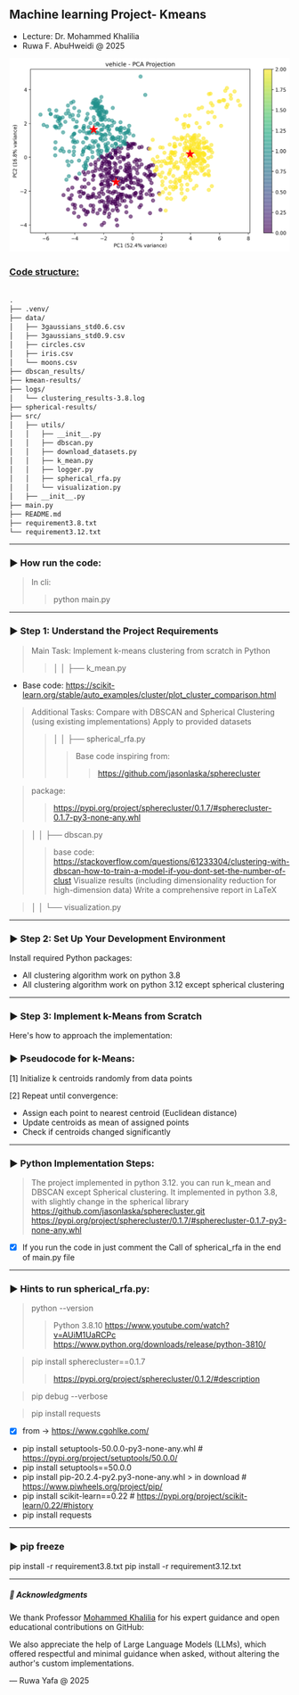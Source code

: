 ## Machine learning Project- Kmeans 

- Lecture: Dr. Mohammed Khalilia
- Ruwa F. AbuHweidi @ 2025


![img.png](project_result/img.png)

### [Code structure:]()

<pre><code>
.
├── .venv/
├── data/
│   ├── 3gaussians_std0.6.csv
│   ├── 3gaussians_std0.9.csv
│   ├── circles.csv
│   ├── iris.csv
│   └── moons.csv
├── dbscan_results/
├── kmean-results/
├── logs/
│   └── clustering_results-3.8.log
├── spherical-results/
├── src/
│   ├── utils/
│   │   ├── __init__.py
│   │   ├── dbscan.py
│   │   ├── download_datasets.py
│   │   ├── k_mean.py
│   │   ├── logger.py
│   │   ├── spherical_rfa.py
│   │   └── visualization.py
│   ├── __init__.py
├── main.py
├── README.md
├── requirement3.8.txt
└── requirement3.12.txt
</code></pre>

---
### ▶️ How run the code:
>In cli:
>>python main.py

---
### ▶️ Step 1: Understand the Project Requirements
> Main Task: Implement k-means clustering from scratch in Python
>>│   │   ├── k_mean.py

- Base code: https://scikit-learn.org/stable/auto_examples/cluster/plot_cluster_comparison.html


>Additional Tasks:
Compare with DBSCAN and Spherical Clustering (using existing implementations)
Apply to provided datasets
>>│   │   ├── spherical_rfa.py
>>>Base code inspiring from: 
>>>>https://github.com/jasonlaska/spherecluster

>package:
>>https://pypi.org/project/spherecluster/0.1.7/#spherecluster-0.1.7-py3-none-any.whl

>│   │   ├── dbscan.py
>>base code: https://stackoverflow.com/questions/61233304/clustering-with-dbscan-how-to-train-a-model-if-you-dont-set-the-number-of-clust
Visualize results (including dimensionality reduction for high-dimension data)
Write a comprehensive report in LaTeX

>│   │   └── visualization.py

---
### ▶️ Step 2: Set Up Your Development Environment
Install required Python packages: 
- All clustering algorithm work on python 3.8
- All clustering algorithm work on python 3.12 except spherical clustering
      
---
### ▶️ Step 3: Implement k-Means from Scratch
Here's how to approach the implementation:

### ▶️ Pseudocode for k-Means:
[1] Initialize k centroids randomly from data points

[2] Repeat until convergence:
   - Assign each point to nearest centroid (Euclidean distance)
   - Update centroids as mean of assigned points
   - Check if centroids changed significantly

---
### ▶️ Python Implementation Steps:

>The project implemented in python 3.12.
you can run k_mean and DBSCAN except Spherical clustering.
It implemented in python 3.8, with slightly change in the spherical library 
https://github.com/jasonlaska/spherecluster.git
https://pypi.org/project/spherecluster/0.1.7/#spherecluster-0.1.7-py3-none-any.whl

-[x] If you run the code in just comment the Call of spherical_rfa in the end of main.py file

---
### ▶️ Hints to run spherical_rfa.py:

>python --version
>>Python 3.8.10 
https://www.youtube.com/watch?v=AUiM1UaRCPc  
https://www.python.org/downloads/release/python-3810/

>pip install spherecluster==0.1.7  
>>https://pypi.org/project/spherecluster/0.1.2/#description

>pip debug --verbose

>pip install requests

-[x] from -> https://www.cgohlke.com/
- pip install setuptools-50.0.0-py3-none-any.whl  # https://pypi.org/project/setuptools/50.0.0/
- pip install setuptools==50.0.0
- pip install pip-20.2.4-py2.py3-none-any.whl > in download  # https://www.piwheels.org/project/pip/
- pip install scikit-learn==0.22  # https://pypi.org/project/scikit-learn/0.22/#history
- pip install requests

---
### ▶️ pip freeze
pip install -r requirement3.8.txt
pip install -r requirement3.12.txt


---
##### 🙏 Acknowledgments
We thank Professor [Mohammed Khalilia](https://github.com/mohammedkhalilia) for his expert guidance and open educational contributions on GitHub:

We also appreciate the help of Large Language Models (LLMs), which offered respectful and minimal guidance when asked, without altering the author's custom implementations.

—
Ruwa Yafa @ 2025